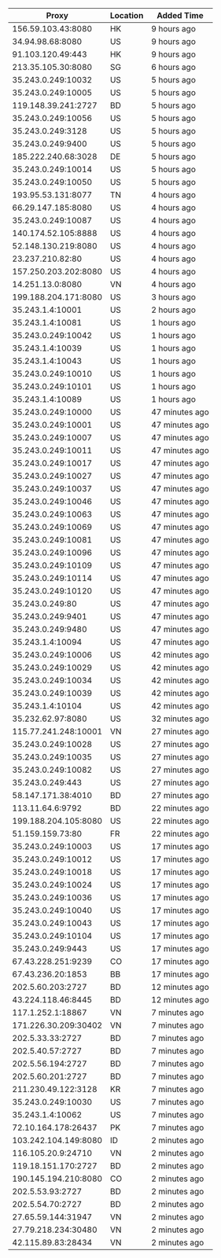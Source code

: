 | Proxy | Location | Added Time |
|---------|----------|------------|
| 156.59.103.43:8080 | HK | 9 hours ago |
| 34.94.98.68:8080 | US | 9 hours ago |
| 91.103.120.49:443 | HK | 9 hours ago |
| 213.35.105.30:8080 | SG | 6 hours ago |
| 35.243.0.249:10032 | US | 5 hours ago |
| 35.243.0.249:10005 | US | 5 hours ago |
| 119.148.39.241:2727 | BD | 5 hours ago |
| 35.243.0.249:10056 | US | 5 hours ago |
| 35.243.0.249:3128 | US | 5 hours ago |
| 35.243.0.249:9400 | US | 5 hours ago |
| 185.222.240.68:3028 | DE | 5 hours ago |
| 35.243.0.249:10014 | US | 5 hours ago |
| 35.243.0.249:10050 | US | 5 hours ago |
| 193.95.53.131:8077 | TN | 4 hours ago |
| 66.29.147.185:8080 | US | 4 hours ago |
| 35.243.0.249:10087 | US | 4 hours ago |
| 140.174.52.105:8888 | US | 4 hours ago |
| 52.148.130.219:8080 | US | 4 hours ago |
| 23.237.210.82:80 | US | 4 hours ago |
| 157.250.203.202:8080 | US | 4 hours ago |
| 14.251.13.0:8080 | VN | 4 hours ago |
| 199.188.204.171:8080 | US | 3 hours ago |
| 35.243.1.4:10001 | US | 2 hours ago |
| 35.243.1.4:10081 | US | 1 hours ago |
| 35.243.0.249:10042 | US | 1 hours ago |
| 35.243.1.4:10039 | US | 1 hours ago |
| 35.243.1.4:10043 | US | 1 hours ago |
| 35.243.0.249:10010 | US | 1 hours ago |
| 35.243.0.249:10101 | US | 1 hours ago |
| 35.243.1.4:10089 | US | 1 hours ago |
| 35.243.0.249:10000 | US | 47 minutes ago |
| 35.243.0.249:10001 | US | 47 minutes ago |
| 35.243.0.249:10007 | US | 47 minutes ago |
| 35.243.0.249:10011 | US | 47 minutes ago |
| 35.243.0.249:10017 | US | 47 minutes ago |
| 35.243.0.249:10027 | US | 47 minutes ago |
| 35.243.0.249:10037 | US | 47 minutes ago |
| 35.243.0.249:10046 | US | 47 minutes ago |
| 35.243.0.249:10063 | US | 47 minutes ago |
| 35.243.0.249:10069 | US | 47 minutes ago |
| 35.243.0.249:10081 | US | 47 minutes ago |
| 35.243.0.249:10096 | US | 47 minutes ago |
| 35.243.0.249:10109 | US | 47 minutes ago |
| 35.243.0.249:10114 | US | 47 minutes ago |
| 35.243.0.249:10120 | US | 47 minutes ago |
| 35.243.0.249:80 | US | 47 minutes ago |
| 35.243.0.249:9401 | US | 47 minutes ago |
| 35.243.0.249:9480 | US | 47 minutes ago |
| 35.243.1.4:10094 | US | 47 minutes ago |
| 35.243.0.249:10006 | US | 42 minutes ago |
| 35.243.0.249:10029 | US | 42 minutes ago |
| 35.243.0.249:10034 | US | 42 minutes ago |
| 35.243.0.249:10039 | US | 42 minutes ago |
| 35.243.1.4:10104 | US | 42 minutes ago |
| 35.232.62.97:8080 | US | 32 minutes ago |
| 115.77.241.248:10001 | VN | 27 minutes ago |
| 35.243.0.249:10028 | US | 27 minutes ago |
| 35.243.0.249:10035 | US | 27 minutes ago |
| 35.243.0.249:10082 | US | 27 minutes ago |
| 35.243.0.249:443 | US | 27 minutes ago |
| 58.147.171.38:4010 | BD | 27 minutes ago |
| 113.11.64.6:9792 | BD | 22 minutes ago |
| 199.188.204.105:8080 | US | 22 minutes ago |
| 51.159.159.73:80 | FR | 22 minutes ago |
| 35.243.0.249:10003 | US | 17 minutes ago |
| 35.243.0.249:10012 | US | 17 minutes ago |
| 35.243.0.249:10018 | US | 17 minutes ago |
| 35.243.0.249:10024 | US | 17 minutes ago |
| 35.243.0.249:10036 | US | 17 minutes ago |
| 35.243.0.249:10040 | US | 17 minutes ago |
| 35.243.0.249:10043 | US | 17 minutes ago |
| 35.243.0.249:10104 | US | 17 minutes ago |
| 35.243.0.249:9443 | US | 17 minutes ago |
| 67.43.228.251:9239 | CO | 17 minutes ago |
| 67.43.236.20:1853 | BB | 17 minutes ago |
| 202.5.60.203:2727 | BD | 12 minutes ago |
| 43.224.118.46:8445 | BD | 12 minutes ago |
| 117.1.252.1:18867 | VN | 7 minutes ago |
| 171.226.30.209:30402 | VN | 7 minutes ago |
| 202.5.33.33:2727 | BD | 7 minutes ago |
| 202.5.40.57:2727 | BD | 7 minutes ago |
| 202.5.56.194:2727 | BD | 7 minutes ago |
| 202.5.60.201:2727 | BD | 7 minutes ago |
| 211.230.49.122:3128 | KR | 7 minutes ago |
| 35.243.0.249:10030 | US | 7 minutes ago |
| 35.243.1.4:10062 | US | 7 minutes ago |
| 72.10.164.178:26437 | PK | 7 minutes ago |
| 103.242.104.149:8080 | ID | 2 minutes ago |
| 116.105.20.9:24710 | VN | 2 minutes ago |
| 119.18.151.170:2727 | BD | 2 minutes ago |
| 190.145.194.210:8080 | CO | 2 minutes ago |
| 202.5.53.93:2727 | BD | 2 minutes ago |
| 202.5.54.70:2727 | BD | 2 minutes ago |
| 27.65.59.144:31947 | VN | 2 minutes ago |
| 27.79.218.234:30480 | VN | 2 minutes ago |
| 42.115.89.83:28434 | VN | 2 minutes ago |
